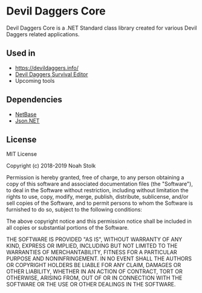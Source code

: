 # Devil Daggers Core

Devil Daggers Core is a .NET Standard class library created for various Devil Daggers related applications.

## Used in

- https://devildaggers.info/
- [Devil Daggers Survival Editor](https://bitbucket.org/NoahStolk/devildaggerssurvivaleditor/src/master/)
- Upcoming tools

## Dependencies

- [NetBase](https://bitbucket.org/NoahStolk/netbase)
- [Json.NET](https://www.newtonsoft.com/json)

## License

MIT License

Copyright (c) 2018-2019 Noah Stolk

Permission is hereby granted, free of charge, to any person obtaining a copy
of this software and associated documentation files (the "Software"), to deal
in the Software without restriction, including without limitation the rights
to use, copy, modify, merge, publish, distribute, sublicense, and/or sell
copies of the Software, and to permit persons to whom the Software is
furnished to do so, subject to the following conditions:

The above copyright notice and this permission notice shall be included in all
copies or substantial portions of the Software.

THE SOFTWARE IS PROVIDED "AS IS", WITHOUT WARRANTY OF ANY KIND, EXPRESS OR
IMPLIED, INCLUDING BUT NOT LIMITED TO THE WARRANTIES OF MERCHANTABILITY,
FITNESS FOR A PARTICULAR PURPOSE AND NONINFRINGEMENT. IN NO EVENT SHALL THE
AUTHORS OR COPYRIGHT HOLDERS BE LIABLE FOR ANY CLAIM, DAMAGES OR OTHER
LIABILITY, WHETHER IN AN ACTION OF CONTRACT, TORT OR OTHERWISE, ARISING FROM,
OUT OF OR IN CONNECTION WITH THE SOFTWARE OR THE USE OR OTHER DEALINGS IN THE
SOFTWARE.